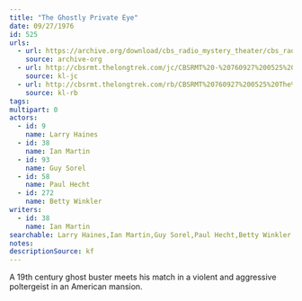 ```yaml
---
title: "The Ghostly Private Eye"
date: 09/27/1976
id: 525
urls: 
  - url: https://archive.org/download/cbs_radio_mystery_theater/cbs_radio_mystery_theater-0501-0550.zip/cbs_radio_mystery_theater-0501-0550%2Fcbsrmt_0525_the_ghostly_private_eye.mp3
    source: archive-org
  - url: http://cbsrmt.thelongtrek.com/jc/CBSRMT%20-%20760927%200525%20Ghostly%20Private%20Eye%20vbr%20fb2_jc.mp3
    source: kl-jc
  - url: http://cbsrmt.thelongtrek.com/rb/CBSRMT%20760927%200525%20The%20Ghostly%20Private%20Eye_wuwm.mp3
    source: kl-rb
tags: 
multipart: 0
actors:  
  - id: 9
    name: Larry Haines  
  - id: 38
    name: Ian Martin  
  - id: 93
    name: Guy Sorel  
  - id: 58
    name: Paul Hecht  
  - id: 272
    name: Betty Winkler
writers:  
  - id: 38
    name: Ian Martin
searchable: Larry Haines,Ian Martin,Guy Sorel,Paul Hecht,Betty Winkler Ian Martin
notes: 
descriptionSource: kf
---
```

A 19th century ghost buster meets his match in a violent and aggressive poltergeist in an American mansion.